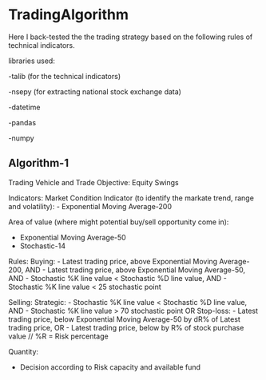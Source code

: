 # TradingAlgorithm
Here I back-tested the the trading strategy based on the following rules of technical indicators.

libraries used:

-talib (for the technical indicators)

-nsepy (for extracting national stock exchange data)

-datetime

-pandas

-numpy
## Algorithm-1
Trading Vehicle and Trade Objective: Equity Swings

Indicators: Market Condition Indicator (to identify the markate trend, range and volatility): - Exponential Moving Average-200

Area of value (where might potential buy/sell opportunity come in):
- Exponential Moving Average-50
- Stochastic-14

Rules: Buying: - Latest trading price, above Exponential Moving Average-200, AND - Latest trading price, above Exponential Moving Average-50, AND - Stochastic %K line value < Stochastic %D line value, AND - Stochastic %K line value < 25 stochastic point

Selling:
	Strategic:
	- Stochastic %K line value < Stochastic %D line value, AND
	- Stochastic %K line value > 70 stochastic point
OR
	Stop-loss:
	- Latest trading price, below Exponential Moving Average-50 by dR% of Latest trading price, OR
	- Latest trading price, below by R% of stock purchase value // %R = Risk percentage

Quantity:
- Decision according to Risk capacity and available fund
